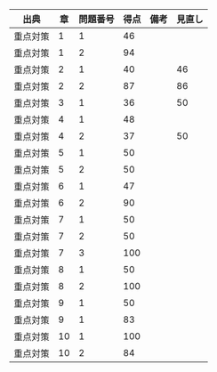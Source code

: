 | 出典     | 章 | 問題番号 | 得点 | 備考 | 見直し |
| -------- | -- | -------- | ---- | ---- | ------ |
| 重点対策 | 1  | 1        | 46   |      |        |
| 重点対策 | 1  | 2        | 94   |      |        |
| 重点対策 | 2  | 1        | 40   |      | 46     |
| 重点対策 | 2  | 2        | 87   |      | 86     |
| 重点対策 | 3  | 1        | 36   |      | 50     |
| 重点対策 | 4  | 1        | 48   |      |        |
| 重点対策 | 4  | 2        | 37   |      | 50     |
| 重点対策 | 5  | 1        | 50   |      |        |
| 重点対策 | 5  | 2        | 50   |      |        |
| 重点対策 | 6  | 1        | 47   |      |        |
| 重点対策 | 6  | 2        | 90   |      |        |
| 重点対策 | 7  | 1        | 50   |      |        |
| 重点対策 | 7  | 2        | 50   |      |        |
| 重点対策 | 7  | 3        | 100  |      |        |
| 重点対策 | 8  | 1        | 50   |      |        |
| 重点対策 | 8  | 2        | 100  |      |        |
| 重点対策 | 9  | 1        | 50   |      |        |
| 重点対策 | 9  | 1        | 83   |      |        |
| 重点対策 | 10 | 1        | 100  |      |        |
| 重点対策 | 10 | 2        | 84   |      |        |
